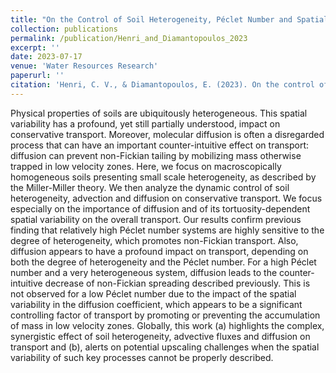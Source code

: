 ```yaml
---
title: "On the Control of Soil Heterogeneity, Péclet Number and Spatially Variable Diffusion Over Unsaturated Transport"
collection: publications
permalink: /publication/Henri_and_Diamantopoulos_2023
excerpt: ''
date: 2023-07-17
venue: 'Water Resources Research'
paperurl: ''
citation: 'Henri, C. V., & Diamantopoulos, E. (2023). On the control of soil heterogeneity, Péclet number and spatially variable diffusion over unsaturated transport. Water Resources Research, 59, e2022WR034271. https://doi.org/10.1029/2022WR034271'
---
```


Physical properties of soils are ubiquitously heterogeneous. This spatial variability has a profound, yet still partially understood, impact on conservative transport. Moreover, molecular diffusion is often a disregarded process that can have an important counter-intuitive effect on transport: diffusion can prevent non-Fickian tailing by mobilizing mass otherwise trapped in low velocity zones. Here, we focus on macroscopically homogeneous soils presenting small scale heterogeneity, as described by the Miller-Miller theory. We then analyze the dynamic control of soil heterogeneity, advection and diffusion on conservative transport. We focus especially on the importance of diffusion and of its tortuosity-dependent spatial variability on the overall transport. Our results confirm previous finding that relatively high Péclet number systems are highly sensitive to the degree of heterogeneity, which promotes non-Fickian transport. Also, diffusion appears to have a profound impact on transport, depending on both the degree of heterogeneity and the Péclet number. For a high Péclet number and a very heterogeneous system, diffusion leads to the counter-intuitive decrease of non-Fickian spreading described previously. This is not observed for a low Péclet number due to the impact of the spatial variability in the diffusion coefficient, which appears to be a significant controlling factor of transport by promoting or preventing the accumulation of mass in low velocity zones. Globally, this work (a) highlights the complex, synergistic effect of soil heterogeneity, advective fluxes and diffusion on transport and (b), alerts on potential upscaling challenges when the spatial variability of such key processes cannot be properly described.

